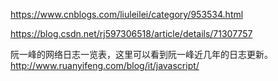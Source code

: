 
https://www.cnblogs.com/liuleilei/category/953534.html

https://blog.csdn.net/rj597306518/article/details/71307757

阮一峰的网络日志一览表，这里可以看到阮一峰近几年的日志更新。
http://www.ruanyifeng.com/blog/it/javascript/




